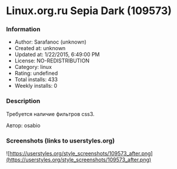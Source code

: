 # Linux.org.ru Sepia Dark (109573)

### Information
- Author: Sarafanoc (unknown)
- Created at: unknown
- Updated at: 1/22/2015, 6:49:00 PM
- License: NO-REDISTRIBUTION
- Category: linux
- Rating: undefined
- Total installs: 433
- Weekly installs: 0


### Description
Требуется наличие фильтров css3.

Автор: osabio


### Screenshots (links to userstyles.org)
![https://userstyles.org/style_screenshots/109573_after.png](https://userstyles.org/style_screenshots/109573_after.png)


